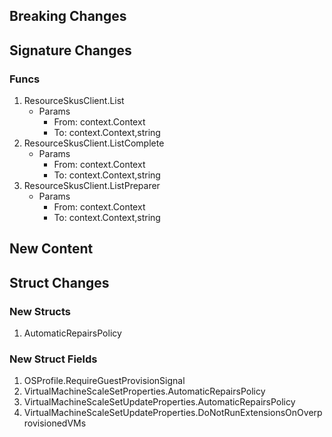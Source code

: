 ## Breaking Changes

## Signature Changes

### Funcs

1. ResourceSkusClient.List
	- Params
		- From: context.Context
		- To: context.Context,string
1. ResourceSkusClient.ListComplete
	- Params
		- From: context.Context
		- To: context.Context,string
1. ResourceSkusClient.ListPreparer
	- Params
		- From: context.Context
		- To: context.Context,string

## New Content

## Struct Changes

### New Structs

1. AutomaticRepairsPolicy

### New Struct Fields

1. OSProfile.RequireGuestProvisionSignal
1. VirtualMachineScaleSetProperties.AutomaticRepairsPolicy
1. VirtualMachineScaleSetUpdateProperties.AutomaticRepairsPolicy
1. VirtualMachineScaleSetUpdateProperties.DoNotRunExtensionsOnOverprovisionedVMs
